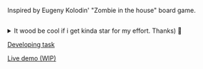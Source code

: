 Inspired by Eugeny Kolodin' "Zombie in the house" board game.
##


<details closed>
<summary>It wood be cool if i get kinda star for my effort. Thanks) 🌟</summary>

![image](https://user-images.githubusercontent.com/33760912/205910062-9fbe8d84-0e40-4fc0-8ee6-8cc6553851cd.png)

</details>

[Developing task](https://github.com/liza-rd-brain/ZombieGame/blob/master/TaskProcess.md)





[Live demo (WIP)](https://liza-rd-brain.github.io/ZombieGame/)
